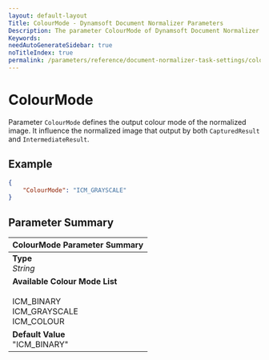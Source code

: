 ```yaml
---
layout: default-layout
Title: ColourMode - Dynamsoft Document Normalizer Parameters
Description: The parameter ColourMode of Dynamsoft Document Normalizer defines the output colour mode of the normalized image.
Keywords:
needAutoGenerateSidebar: true
noTitleIndex: true
permalink: /parameters/reference/document-normalizer-task-settings/colour-mode.html
---
```


# ColourMode

Parameter `ColourMode` defines the output colour mode of the normalized image. It influence the normalized image that output by both `CapturedResult` and `IntermediateResult`.

## Example

```json
{
    "ColourMode": "ICM_GRAYSCALE"
}
```

## Parameter Summary

| ColourMode Parameter Summary |
| :--------------------------- |
| **Type**<br>*String* |
| **Available Colour Mode List**<br><br>ICM_BINARY<br>ICM_GRAYSCALE<br>ICM_COLOUR |
| **Default Value**<br>"ICM_BINARY" |
